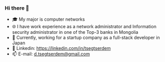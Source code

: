 ### Hi there 👋
- 🎓 My major is computer networks
- 🌐 I have work experience as a network administrator and Information security administrator in one of the Top-3 banks in Mongolia
- 🌱 Currently, working for a startup company as a full-stack developer in Japan
- 💬 Linkedin: https://linkedin.com/in/tsegtserdem
- 📫 E-mail: d.tsegtserdem@gmail.com

